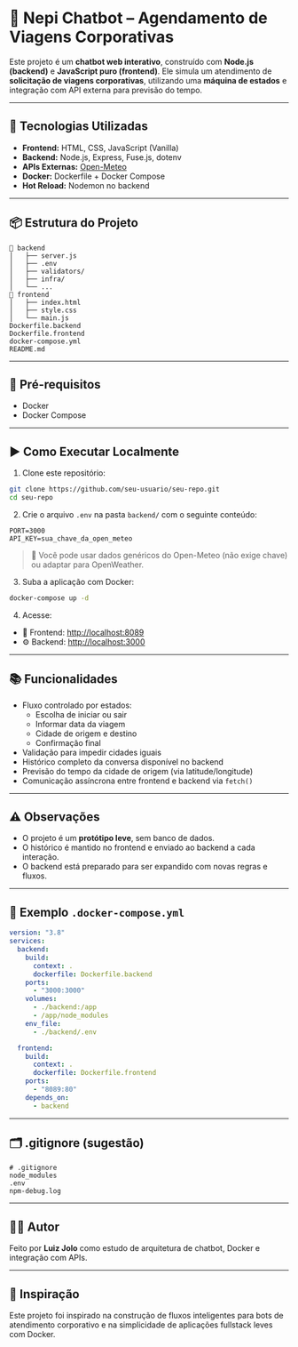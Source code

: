 
# 🤖 Nepi Chatbot – Agendamento de Viagens Corporativas

Este projeto é um **chatbot web interativo**, construído com **Node.js (backend)** e **JavaScript puro (frontend)**. Ele simula um atendimento de **solicitação de viagens corporativas**, utilizando uma **máquina de estados** e integração com API externa para previsão do tempo.

---

## 🚀 Tecnologias Utilizadas

- **Frontend:** HTML, CSS, JavaScript (Vanilla)
- **Backend:** Node.js, Express, Fuse.js, dotenv
- **APIs Externas:** [Open-Meteo](https://open-meteo.com/)
- **Docker:** Dockerfile + Docker Compose
- **Hot Reload:** Nodemon no backend

---

## 📦 Estrutura do Projeto

```
📁 backend
│   ├── server.js
│   ├── .env
│   ├── validators/
│   ├── infra/
│   └── ...
📁 frontend
│   ├── index.html
│   ├── style.css
│   └── main.js
Dockerfile.backend
Dockerfile.frontend
docker-compose.yml
README.md
```

---

## 🧪 Pré-requisitos

- Docker
- Docker Compose

---

## ▶️ Como Executar Localmente

1. Clone este repositório:

```bash
git clone https://github.com/seu-usuario/seu-repo.git
cd seu-repo
```

2. Crie o arquivo `.env` na pasta `backend/` com o seguinte conteúdo:

```env
PORT=3000
API_KEY=sua_chave_da_open_meteo
```

> 🔑 Você pode usar dados genéricos do Open-Meteo (não exige chave) ou adaptar para OpenWeather.

3. Suba a aplicação com Docker:

```bash
docker-compose up -d
```

4. Acesse:

- 🧠 Frontend: [http://localhost:8089](http://localhost:8089)
- ⚙️ Backend: [http://localhost:3000](http://localhost:3000)

---

## 📚 Funcionalidades

- Fluxo controlado por estados:
  - Escolha de iniciar ou sair
  - Informar data da viagem
  - Cidade de origem e destino
  - Confirmação final
- Validação para impedir cidades iguais
- Histórico completo da conversa disponível no backend
- Previsão do tempo da cidade de origem (via latitude/longitude)
- Comunicação assíncrona entre frontend e backend via `fetch()`

---

## ⚠️ Observações

- O projeto é um **protótipo leve**, sem banco de dados.
- O histórico é mantido no frontend e enviado ao backend a cada interação.
- O backend está preparado para ser expandido com novas regras e fluxos.

---

## 🧾 Exemplo `.docker-compose.yml`

```yaml
version: "3.8"
services:
  backend:
    build:
      context: .
      dockerfile: Dockerfile.backend
    ports:
      - "3000:3000"
    volumes:
      - ./backend:/app
      - /app/node_modules
    env_file:
      - ./backend/.env

  frontend:
    build:
      context: .
      dockerfile: Dockerfile.frontend
    ports:
      - "8089:80"
    depends_on:
      - backend
```

---

## 🗂️ .gitignore (sugestão)

```
# .gitignore
node_modules
.env
npm-debug.log
```

---

## 👨‍💻 Autor

Feito por **Luiz Jolo** como estudo de arquitetura de chatbot, Docker e integração com APIs.

---

## 🧠 Inspiração

Este projeto foi inspirado na construção de fluxos inteligentes para bots de atendimento corporativo e na simplicidade de aplicações fullstack leves com Docker.